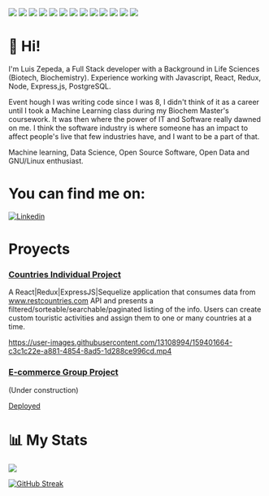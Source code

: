 
![](https://img.shields.io/badge/Code-Javscript-informational?style=for-the-badge&logo=javascript&logoColor=white&color=2bbc8a)
![](https://img.shields.io/badge/Code-ExpresJS-informational?style=for-the-badge&logo=javascript&logoColor=white&color=2bbc8a)
![](https://img.shields.io/badge/Code-NodeJS-informational?style=for-the-badge&logo=nodedotjs&logoColor=white&color=2bbc8a)
![](https://img.shields.io/badge/Code-Sequelize-informational?style=for-the-badge&logo=sequelize&logoColor=white&color=2bbc8a)
![](https://img.shields.io/badge/Code-PostgreSQL-informational?style=for-the-badge&logo=postgresql&logoColor=white&color=2bbc8a)
![](https://img.shields.io/badge/Code-React-informational?style=for-the-badge&logo=react&logoColor=white&color=2bbc8a)
![](https://img.shields.io/badge/Code-Redux-informational?style=for-the-badge&logo=redux&logoColor=white&color=2bbc8a)
![](https://img.shields.io/badge/Code-HTML-informational?style=for-the-badge&logo=html5&logoColor=white&color=2bbc8a)
![](https://img.shields.io/badge/Code-css-informational?style=for-the-badge&logo=css3&logoColor=white&color=2bbc8a)
![](https://img.shields.io/badge/editor-VSCode-informational?style=for-the-badge&logo=visualstudiocode&logoColor=white&color=2bbc8a)
![](https://img.shields.io/badge/editor-vim-informational?style=for-the-badge&logo=vim&logoColor=white&color=2bbc8a)
![](https://img.shields.io/badge/OS-Linux-informational?style=for-the-badge&logo=linux&logoColor=white&color=2bbc8a)
![](https://img.shields.io/badge/OS-Fedora-informational?style=for-the-badge&logo=fedora&logoColor=white&color=2bbc8a)


# 👋 Hi!

I'm Luis Zepeda, a Full Stack developer with a Background in Life Sciences (Biotech, Biochemistry). Experience working with Javascript, React, Redux, Node, Express,js, PostgreSQL. 

Event hough I was writing code since I was 8, I didn't think of it as a career until I took a Machine Learning class during my Biochem Master's coursework. It was then where the power of IT and Software really dawned on me. I think the software industry is where someone has an impact to affect people's live that few industries have, and I want to be a part of that.

Machine learning, Data Science, Open Source Software, Open Data and GNU/Linux enthusiast.


# You can find me on: 

[![Linkedin](https://img.shields.io/badge/Social-Linkedin-informational?style=for-the-badge&logo=linkedin&logoColor=white&color=2bbc8a)](https://www.linkedin.com/in/luiszepedatamez/)

# Proyects

### [Countries Individual Project](https://github.com/donxepe/pi-countries)

A React|Redux|ExpressJS|Sequelize application that consumes data from www.restcountries.com API and presents a filtered/sorteable/searchable/paginated listing of the info. Users can create custom touristic activities and assign them to one or many countries at a time.

https://user-images.githubusercontent.com/13108994/159401664-c3c1c22e-a881-4854-8ad5-1d288ce996cd.mp4

### [E-commerce Group Project](https://github.com/bserra7/E-Commerce-G7)
(Under construction)

[Deployed](https://electroshop-ecommerce.vercel.app/)

# 📊 My Stats

[![](https://github-readme-stats.vercel.app/api?username=donxepe&&show_icons=true&count_private=true&theme=radical&hide=stars)](https://github.com/donxepe)

[![GitHub Streak](https://github-readme-streak-stats.herokuapp.com/?user=donxepe&theme=dark&count_private=true&theme=radical)](https://github.com/donxepe)




